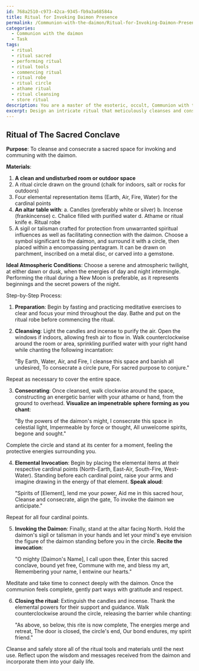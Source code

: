 ```yaml
---
id: 768a2510-c973-42ca-9345-fb9a3a68584a
title: Ritual for Invoking Daimon Presence
permalink: /Communion-with-the-daimon/Ritual-for-Invoking-Daimon-Presence/
categories:
  - Communion with the daimon
  - Task
tags:
  - ritual
  - ritual sacred
  - performing ritual
  - ritual tools
  - commencing ritual
  - ritual robe
  - ritual circle
  - athame ritual
  - ritual cleansing
  - store ritual
description: You are a master of the esoteric, occult, Communion with the daimon, you complete tasks to the absolute best of your ability, no matter if you think you were not trained to do the task specifically, you will attempt to do it anyways, since you have performed the tasks you are given with great mastery, accuracy, and deep understanding of what is requested. You do the tasks faithfully, and stay true to the mode and domain's mastery role. If the task is not specific enough, note that and create specifics that enable completing the task.
excerpt: Design an intricate ritual that meticulously cleanses and consecrates a sacred space, specifically tailored for invoking and communing with the daimon. Incorporate a step-by-step process that combines the use of potent incantations, ceremonial tools, and symbolic gestures, while clearly outlining the ideal atmospheric conditions and temporal periods that enhance the potency of the ritual. Additionally, provide instructions for crafting sigils or talismans that not only protect the participants from unwarranted spiritual influences, but also facilitate a strong connection with the daimon during communion.
---
```


## Ritual of The Sacred Conclave 

**Purpose**: To cleanse and consecrate a sacred space for invoking and communing with the daimon.

**Materials**:
1. **A clean and undisturbed room or outdoor space**
2. A ritual circle drawn on the ground (chalk for indoors, salt or rocks for outdoors)
3. Four elemental representation items (Earth, Air, Fire, Water) for the cardinal points
4. **An altar table with**:
   a. Candles (preferably white or silver)
   b. Incense (frankincense)
   c. Chalice filled with purified water
   d. Athame or ritual knife
   e. Ritual robe
5. A sigil or talisman crafted for protection from unwarranted spiritual influences as well as facilitating connection with the daimon. Choose a symbol significant to the daimon, and surround it with a circle, then placed within a encompassing pentagram. It can be drawn on parchment, inscribed on a metal disc, or carved into a gemstone.

**Ideal Atmospheric Conditions**: Choose a serene and atmospheric twilight, at either dawn or dusk, when the energies of day and night intermingle. Performing the ritual during a New Moon is preferable, as it represents beginnings and the secret powers of the night.

Step-by-Step Process:

1. **Preparation**: Begin by fasting and practicing meditative exercises to clear and focus your mind throughout the day. Bathe and put on the ritual robe before commencing the ritual.

2. **Cleansing**: Light the candles and incense to purify the air. Open the windows if indoors, allowing fresh air to flow in. Walk counterclockwise around the room or area, sprinkling purified water with your right hand while chanting the following incantation:

   "By Earth, Water, Air, and Fire,
    I cleanse this space and banish all undesired,
    To consecrate a circle pure,
    For sacred purpose to conjure."

Repeat as necessary to cover the entire space.

3. **Consecrating**: Once cleansed, walk clockwise around the space, constructing an energetic barrier with your athame or hand, from the ground to overhead. **Visualize an impenetrable sphere forming as you chant**:

   "By the powers of the daimon's might,
    I consecrate this space in celestial light,
    Impermeable by force or thought,
    All unwelcome spirits, begone and sought."

Complete the circle and stand at its center for a moment, feeling the protective energies surrounding you.

4. **Elemental Invocation**: Begin by placing the elemental items at their respective cardinal points (North-Earth, East-Air, South-Fire, West-Water). Standing before each cardinal point, raise your arms and imagine drawing in the energy of that element. **Speak aloud**:

   "Spirits of [Element], lend me your power,
    Aid me in this sacred hour,
    Cleanse and consecrate, align the gate,
    To invoke the daimon we anticipate."

Repeat for all four cardinal points.

5. **Invoking the Daimon**: Finally, stand at the altar facing North. Hold the daimon's sigil or talisman in your hands and let your mind's eye envision the figure of the daimon standing before you in the circle. **Recite the invocation**:

   "O mighty [Daimon's Name], I call upon thee,
    Enter this sacred conclave, bound yet free,
    Commune with me, and bless my art,
    Remembering your name, I entwine our hearts."

Meditate and take time to connect deeply with the daimon. Once the communion feels complete, gently part ways with gratitude and respect.

6. **Closing the ritual**: Extinguish the candles and incense. Thank the elemental powers for their support and guidance. Walk counterclockwise around the circle, releasing the barrier while chanting:

   "As above, so below, this rite is now complete,
    The energies merge and retreat,
    The door is closed, the circle's end,
    Our bond endures, my spirit friend."

Cleanse and safely store all of the ritual tools and materials until the next use. Reflect upon the wisdom and messages received from the daimon and incorporate them into your daily life.
